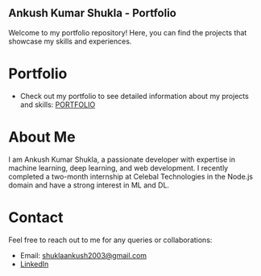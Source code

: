 ## Ankush Kumar Shukla - Portfolio

Welcome to my portfolio repository! Here, you can find the projects that showcase my skills and experiences.

# Portfolio
- Check out my portfolio to see detailed information about my projects and skills: [PORTFOLIO](https://ankush2003shukla.github.io/PortFolio/)

# About Me
I am Ankush Kumar Shukla, a passionate developer with expertise in machine learning, deep learning, and web development. I recently completed a two-month internship at Celebal Technologies in the Node.js domain and have a strong interest in ML and DL.

# Contact
Feel free to reach out to me for any queries or collaborations:

- Email: shuklaankush2003@gmail.com
- [LinkedIn](https://www.linkedin.com/in/ankush-shukla-abb86a254)
